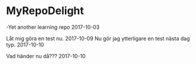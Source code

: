 # MyRepoDelight
-Yet another learning repo 2017-10-03

Låt mig göra en test nu. 2017-10-09
Nu gör jag ytterligare en test nästa dag typ. 2017-10-10

Vad händer nu då??? 2017-10-10
